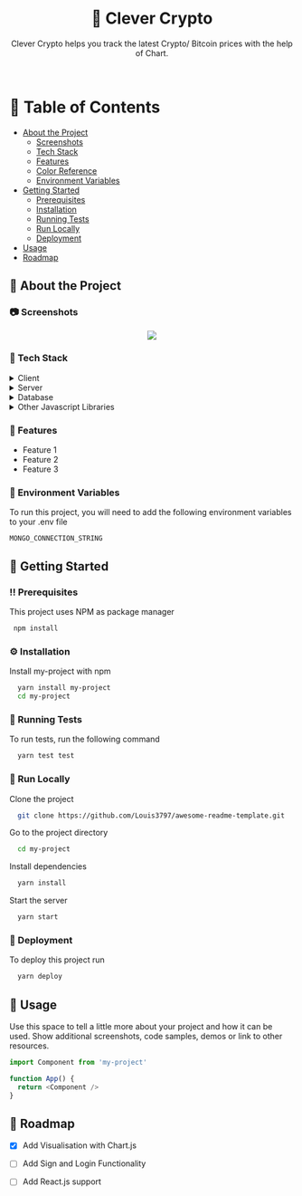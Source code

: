 
<div align="center">

  <h1>🦊 Clever Crypto</h1>
  
  <p>
    Clever Crypto helps you track the latest Crypto/ Bitcoin prices with the help of Chart. 
  </p>
  </div>

<br />


<!-- Table of Contents -->
# :notebook_with_decorative_cover: Table of Contents

- [About the Project](#star2-about-the-project)
  * [Screenshots](#camera-screenshots)
  * [Tech Stack](#space_invader-tech-stack)
  * [Features](#dart-features)
  * [Color Reference](#art-color-reference)
  * [Environment Variables](#key-environment-variables)
- [Getting Started](#toolbox-getting-started)
  * [Prerequisites](#bangbang-prerequisites)
  * [Installation](#gear-installation)
  * [Running Tests](#test_tube-running-tests)
  * [Run Locally](#running-run-locally)
  * [Deployment](#triangular_flag_on_post-deployment)
- [Usage](#eyes-usage)
- [Roadmap](#compass-roadmap)


  

<!-- About the Project -->
## :star2: About the Project


<!-- Screenshots -->
### :camera: Screenshots

<div align="center"> 
  <img src="https://i.im.ge/2022/10/03/1Km2tx.photo-6181293439388332839-y.jpg" />
</div>


<!-- TechStack -->
### :space_invader: Tech Stack

<details>
  <summary>Client</summary>
  <ul>
    <li><a href="">HTML and CSS</a></li>
   </ul>
</details>

<details>
  <summary>Server</summary>
  <ul>
    
    <li><a href="https://expressjs.com/">Express.js</a></li>
    
  </ul>
</details>

<details>
<summary>Database</summary>
  <ul>
    
    <li><a href="https://www.mongodb.com/">MongoDB</a></li>
  </ul>
</details>

<details>
<summary>Other Javascript Libraries</summary>
  <ul>
    <li><a href="https://www.chartjs.org/">Chart.js</a></li>
    
  </ul>
</details>

<!-- Features -->
### :dart: Features

- Feature 1
- Feature 2
- Feature 3



<!-- Env Variables -->
### :key: Environment Variables

To run this project, you will need to add the following environment variables to your .env file

`MONGO_CONNECTION_STRING`

<!-- Getting Started -->
## 	:toolbox: Getting Started

<!-- Prerequisites -->
### :bangbang: Prerequisites

This project uses NPM as package manager

```bash
 npm install 
```

<!-- Installation -->
### :gear: Installation

Install my-project with npm

```bash
  yarn install my-project
  cd my-project
```
   
<!-- Running Tests -->
### :test_tube: Running Tests

To run tests, run the following command

```bash
  yarn test test
```

<!-- Run Locally -->
### :running: Run Locally

Clone the project

```bash
  git clone https://github.com/Louis3797/awesome-readme-template.git
```

Go to the project directory

```bash
  cd my-project
```

Install dependencies

```bash
  yarn install
```

Start the server

```bash
  yarn start
```


<!-- Deployment -->
### :triangular_flag_on_post: Deployment

To deploy this project run

```bash
  yarn deploy
```


<!-- Usage -->
## :eyes: Usage

Use this space to tell a little more about your project and how it can be used. Show additional screenshots, code samples, demos or link to other resources.


```javascript
import Component from 'my-project'

function App() {
  return <Component />
}
```

<!-- Roadmap -->
## :compass: Roadmap

* [x] Add Visualisation with Chart.js
* [ ] Add Sign and Login Functionality
* [ ] Add React.js support








